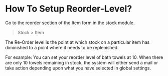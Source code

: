 # How To Setup Reorder-Level?

Go to the reorder section of the Item form in the stock module.

> Stock > Item

The Re-Order level is the point at which stock on a particular item has diminished to a point where it needs to be replenished.

For example: You can set your reorder level of bath towels at 10. When there are only 10 towels remaining in stock, the system will either send a mail or take action depending upon what you have selected in global settings.
